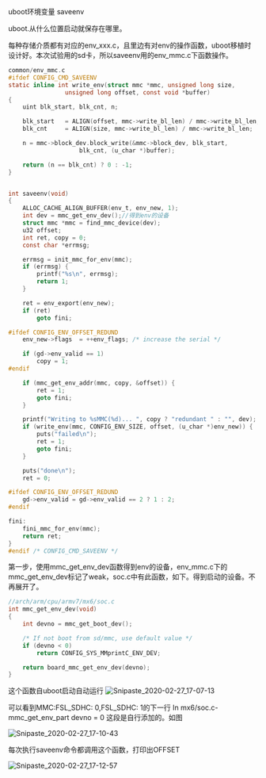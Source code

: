 uboot环境变量 saveenv

uboot.从什么位置启动就保存在哪里。

每种存储介质都有对应的env_xxx.c，且里边有对env的操作函数，uboot移植时设计好。本次试验用的sd卡，所以saveenv用的env_mmc.c下函数操作。

```c
common/env_mmc.c
#ifdef CONFIG_CMD_SAVEENV
static inline int write_env(struct mmc *mmc, unsigned long size,
			    unsigned long offset, const void *buffer)
{
	uint blk_start, blk_cnt, n;

	blk_start	= ALIGN(offset, mmc->write_bl_len) / mmc->write_bl_len;
	blk_cnt		= ALIGN(size, mmc->write_bl_len) / mmc->write_bl_len;

	n = mmc->block_dev.block_write(&mmc->block_dev, blk_start,
					blk_cnt, (u_char *)buffer);

	return (n == blk_cnt) ? 0 : -1;
}


int saveenv(void)
{
	ALLOC_CACHE_ALIGN_BUFFER(env_t, env_new, 1);
	int dev = mmc_get_env_dev();//得到env的设备
	struct mmc *mmc = find_mmc_device(dev);
	u32	offset;
	int	ret, copy = 0;
	const char *errmsg;

	errmsg = init_mmc_for_env(mmc);
	if (errmsg) {
		printf("%s\n", errmsg);
		return 1;
	}

	ret = env_export(env_new);
	if (ret)
		goto fini;

#ifdef CONFIG_ENV_OFFSET_REDUND
	env_new->flags	= ++env_flags; /* increase the serial */

	if (gd->env_valid == 1)
		copy = 1;
#endif

	if (mmc_get_env_addr(mmc, copy, &offset)) {
		ret = 1;
		goto fini;
	}

	printf("Writing to %sMMC(%d)... ", copy ? "redundant " : "", dev);
	if (write_env(mmc, CONFIG_ENV_SIZE, offset, (u_char *)env_new)) {
		puts("failed\n");
		ret = 1;
		goto fini;
	}

	puts("done\n");
	ret = 0;

#ifdef CONFIG_ENV_OFFSET_REDUND
	gd->env_valid = gd->env_valid == 2 ? 1 : 2;
#endif

fini:
	fini_mmc_for_env(mmc);
	return ret;
}
#endif /* CONFIG_CMD_SAVEENV */
```

第一步，使用mmc_get_env_dev函数得到env的设备，env_mmc.c下的mmc_get_env_dev标记了weak，soc.c中有此函数，如下。得到启动的设备。不再展开了。

```c
//arch/arm/cpu/armv7/mx6/soc.c
int mmc_get_env_dev(void)
{
	int devno = mmc_get_boot_dev();

	/* If not boot from sd/mmc, use default value */
	if (devno < 0)
		return CONFIG_SYS_MMprintC_ENV_DEV;

	return board_mmc_get_env_dev(devno);
}
```

这个函数自uboot启动自动运行
![Snipaste_2020-02-27_17-07-13](K:\Linux\从零开发i.mx6ull\uboot的移植\i.mx6ull_uboot\uboot移植-环境变量\Snipaste_2020-02-27_17-07-13.jpg)

可以看到MMC:FSL_SDHC:  0,FSL_SDHC: 1的下一行
In mx6/soc.c-mmc_get_env_part devno = 0  这段是自行添加的。如图

![Snipaste_2020-02-27_17-10-43](K:\Linux\从零开发i.mx6ull\uboot的移植\i.mx6ull_uboot\uboot移植-环境变量\Snipaste_2020-02-27_17-10-43.jpg)

每次执行saveenv命令都调用这个函数，打印出OFFSET

![Snipaste_2020-02-27_17-12-57](K:\Linux\从零开发i.mx6ull\uboot的移植\i.mx6ull_uboot\uboot移植-环境变量\Snipaste_2020-02-27_17-12-57.jpg)

